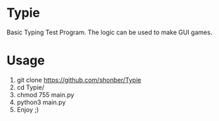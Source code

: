 # Typie
  Basic Typing Test Program. The logic can be used to make GUI games.

# Usage
  1) git clone https://github.com/shonber/Typie
  2) cd Typie/
  3) chmod 755 main.py
  4) python3 main.py
  5) Enjoy ;)
